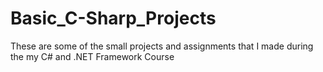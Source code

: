 # Basic_C-Sharp_Projects
 
These are some of the small projects and assignments that I made during the my C# and .NET Framework Course


